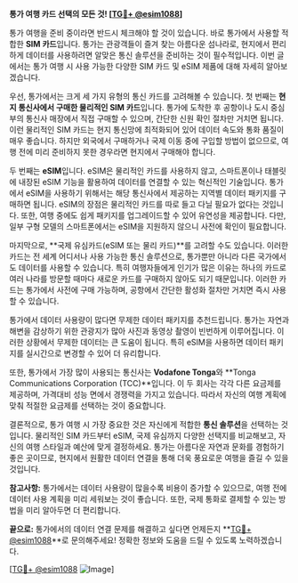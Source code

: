 **통가 여행 카드 선택의 모든 것! [[TG💪+ @esim1088](https://t.me/s/esim1088)]**

통가 여행을 준비 중이라면 반드시 체크해야 할 것이 있습니다. 바로 통가에서 사용할 적합한 **SIM 카드**입니다. 통가는 관광객들이 즐겨 찾는 아름다운 섬나라로, 현지에서 편리하게 데이터를 사용하려면 알맞은 통신 솔루션을 준비하는 것이 필수적입니다. 이번 글에서는 통가 여행 시 사용 가능한 다양한 SIM 카드 및 eSIM 제품에 대해 자세히 알아보겠습니다.

우선, 통가에서는 크게 세 가지 유형의 통신 카드를 고려해볼 수 있습니다. 첫 번째는 **현지 통신사에서 구매한 물리적인 SIM 카드**입니다. 통가에 도착한 후 공항이나 도시 중심부의 통신사 매장에서 직접 구매할 수 있으며, 간단한 신원 확인 절차만 거치면 됩니다. 이런 물리적인 SIM 카드는 현지 통신망에 최적화되어 있어 데이터 속도와 통화 품질이 매우 좋습니다. 하지만 외국에서 구매하거나 국제 이동 중에 구입할 방법이 없으므로, 여행 전에 미리 준비하지 못한 경우라면 현지에서 구매해야 합니다.

두 번째는 **eSIM**입니다. eSIM은 물리적인 카드를 사용하지 않고, 스마트폰이나 태블릿에 내장된 eSIM 기능을 활용하여 데이터를 연결할 수 있는 혁신적인 기술입니다. 통가에서 eSIM을 사용하기 위해서는 해당 통신사에서 제공하는 지역별 데이터 패키지를 구매하면 됩니다. eSIM의 장점은 물리적인 카드를 따로 들고 다닐 필요가 없다는 것입니다. 또한, 여행 중에도 쉽게 패키지를 업그레이드할 수 있어 유연성을 제공합니다. 다만, 일부 구형 모델의 스마트폰에서는 eSIM을 지원하지 않으니 사전에 확인이 필요합니다.

마지막으로, **국제 유심카드(eSIM 또는 물리 카드)**를 고려할 수도 있습니다. 이러한 카드는 전 세계 어디서나 사용 가능한 통신 솔루션으로, 통가뿐만 아니라 다른 국가에서도 데이터를 사용할 수 있습니다. 특히 여행자들에게 인기가 많은 이유는 하나의 카드로 여러 나라를 방문할 때마다 새로운 카드를 구매하지 않아도 되기 때문입니다. 이러한 카드는 통가에서 사전에 구매 가능하며, 공항에서 간단한 활성화 절차만 거치면 즉시 사용할 수 있습니다.

통가에서 데이터 사용량이 많다면 무제한 데이터 패키지를 추천드립니다. 통가는 자연과 해변을 감상하기 위한 관광지가 많아 사진과 동영상 촬영이 빈번하게 이루어집니다. 이러한 상황에서 무제한 데이터는 큰 도움이 됩니다. 특히 eSIM을 사용하면 데이터 패키지를 실시간으로 변경할 수 있어 더 유리합니다.

또한, 통가에서 가장 많이 사용되는 통신사는 **Vodafone Tonga**와 **Tonga Communications Corporation (TCC)**입니다. 이 두 회사는 각각 다른 요금제를 제공하며, 가격대비 성능 면에서 경쟁력을 가지고 있습니다. 따라서 자신의 여행 계획에 맞춰 적절한 요금제를 선택하는 것이 중요합니다.

결론적으로, 통가 여행 시 가장 중요한 것은 자신에게 적합한 **통신 솔루션**을 선택하는 것입니다. 물리적인 SIM 카드부터 eSIM, 국제 유심까지 다양한 선택지를 비교해보고, 자신의 여행 스타일과 예산에 맞게 결정하세요. 통가는 아름다운 자연과 문화를 경험하기 좋은 곳이므로, 현지에서 원활한 데이터 연결을 통해 더욱 풍요로운 여행을 즐길 수 있을 것입니다.

**참고사항:** 통가에서는 데이터 사용량이 많을수록 비용이 증가할 수 있으므로, 여행 전에 데이터 사용 계획을 미리 세워보는 것이 좋습니다. 또한, 국제 통화로 결제할 수 있는 방법을 미리 알아두면 더 편리합니다.

**끝으로:** 통가에서의 데이터 연결 문제를 해결하고 싶다면 언제든지 **[TG💪+ @esim1088](https://t.me/s/esim1088)**로 문의해주세요! 정확한 정보와 도움을 드릴 수 있도록 노력하겠습니다. 

[[TG💪+ @esim1088](https://t.me/s/esim1088) ![Image](https://i.postimg.cc/Y0z9fWf4/image.png)]